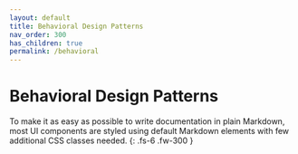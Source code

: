 ```yaml
---
layout: default
title: Behavioral Design Patterns
nav_order: 300
has_children: true
permalink: /behavioral
---
```


# Behavioral Design Patterns

To make it as easy as possible to write documentation in plain Markdown, most UI components are styled using default Markdown elements with few additional CSS classes needed.
{: .fs-6 .fw-300 }
